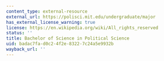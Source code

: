 ```yaml
---
content_type: external-resource
external_url: https://polisci.mit.edu/undergraduate/major
has_external_license_warning: true
license: https://en.wikipedia.org/wiki/All_rights_reserved
status: ''
title: Bachelor of Science in Political Science
uid: badac7fa-d0c2-4f2e-8322-7c24a5e9932b
wayback_url: ''
---
```

